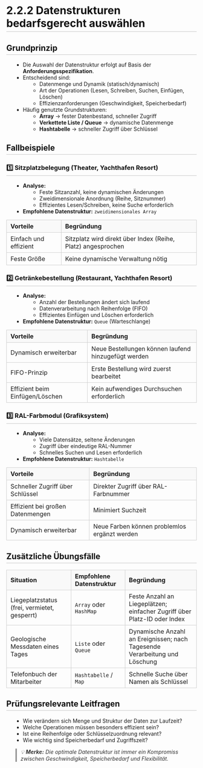 # 2.2.2 Datenstrukturen bedarfsgerecht auswählen

<html>
<head>
<style>
h1, h2, h3 {
  color: #111;
  border-bottom: 2px solid #ddd;
  padding-bottom: 4px;
}
ul {
  margin-left: 20px;
}
table {
  width: 100%;
  border-collapse: collapse;
  margin: 10px 0;
}
th, td {
  border: 1px solid #ccc;
  padding: 6px 10px;
  text-align: left;
}
th {
  background-color: #f9f9f9;
}
blockquote {
  border-left: 4px solid #999;
  padding-left: 10px;
  font-style: italic;
  color: #333;
}
</style>
</head>
<body>



<h2>Grundprinzip</h2>
<ul>
  <li>Die Auswahl der Datenstruktur erfolgt auf Basis der <strong>Anforderungsspezifikation</strong>.</li>
  <li>Entscheidend sind:
    <ul>
      <li>Datenmenge und Dynamik (statisch/dynamisch)</li>
      <li>Art der Operationen (Lesen, Schreiben, Suchen, Einfügen, Löschen)</li>
      <li>Effizienzanforderungen (Geschwindigkeit, Speicherbedarf)</li>
    </ul>
  </li>
  <li>Häufig genutzte Grundstrukturen:
    <ul>
      <li><strong>Array</strong> → fester Datenbestand, schneller Zugriff</li>
      <li><strong>Verkettete Liste / Queue</strong> → dynamische Datenmenge</li>
      <li><strong>Hashtabelle</strong> → schneller Zugriff über Schlüssel</li>
    </ul>
  </li>
</ul>

<h2>Fallbeispiele</h2>

<h3>1️⃣ Sitzplatzbelegung (Theater, Yachthafen Resort)</h3>
<ul>
  <li><strong>Analyse:</strong>
    <ul>
      <li>Feste Sitzanzahl, keine dynamischen Änderungen</li>
      <li>Zweidimensionale Anordnung (Reihe, Sitznummer)</li>
      <li>Effizientes Lesen/Schreiben, keine Suche erforderlich</li>
    </ul>
  </li>
  <li><strong>Empfohlene Datenstruktur:</strong> <code>zweidimensionales Array</code></li>
</ul>

<table>
<tr><th>Vorteile</th><th>Begründung</th></tr>
<tr><td>Einfach und effizient</td><td>Sitzplatz wird direkt über Index (Reihe, Platz) angesprochen</td></tr>
<tr><td>Feste Größe</td><td>Keine dynamische Verwaltung nötig</td></tr>
</table>

<h3>2️⃣ Getränkebestellung (Restaurant, Yachthafen Resort)</h3>
<ul>
  <li><strong>Analyse:</strong>
    <ul>
      <li>Anzahl der Bestellungen ändert sich laufend</li>
      <li>Datenverarbeitung nach Reihenfolge (FIFO)</li>
      <li>Effizientes Einfügen und Löschen erforderlich</li>
    </ul>
  </li>
  <li><strong>Empfohlene Datenstruktur:</strong> <code>Queue</code> (Warteschlange)</li>
</ul>

<table>
<tr><th>Vorteile</th><th>Begründung</th></tr>
<tr><td>Dynamisch erweiterbar</td><td>Neue Bestellungen können laufend hinzugefügt werden</td></tr>
<tr><td>FIFO-Prinzip</td><td>Erste Bestellung wird zuerst bearbeitet</td></tr>
<tr><td>Effizient beim Einfügen/Löschen</td><td>Kein aufwendiges Durchsuchen erforderlich</td></tr>
</table>

<h3>3️⃣ RAL-Farbmodul (Grafiksystem)</h3>
<ul>
  <li><strong>Analyse:</strong>
    <ul>
      <li>Viele Datensätze, seltene Änderungen</li>
      <li>Zugriff über eindeutige RAL-Nummer</li>
      <li>Schnelles Suchen und Lesen erforderlich</li>
    </ul>
  </li>
  <li><strong>Empfohlene Datenstruktur:</strong> <code>Hashtabelle</code></li>
</ul>

<table>
<tr><th>Vorteile</th><th>Begründung</th></tr>
<tr><td>Schneller Zugriff über Schlüssel</td><td>Direkter Zugriff über RAL-Farbnummer</td></tr>
<tr><td>Effizient bei großen Datenmengen</td><td>Minimiert Suchzeit</td></tr>
<tr><td>Dynamisch erweiterbar</td><td>Neue Farben können problemlos ergänzt werden</td></tr>
</table>

<h2>Zusätzliche Übungsfälle</h2>

<table>
<tr><th>Situation</th><th>Empfohlene Datenstruktur</th><th>Begründung</th></tr>
<tr>
  <td>Liegeplatzstatus (frei, vermietet, gesperrt)</td>
  <td><code>Array</code> oder <code>HashMap</code></td>
  <td>Feste Anzahl an Liegeplätzen; einfacher Zugriff über Platz-ID oder Index</td>
</tr>
<tr>
  <td>Geologische Messdaten eines Tages</td>
  <td><code>Liste</code> oder <code>Queue</code></td>
  <td>Dynamische Anzahl an Ereignissen; nach Tagesende Verarbeitung und Löschung</td>
</tr>
<tr>
  <td>Telefonbuch der Mitarbeiter</td>
  <td><code>Hashtabelle</code> / <code>Map</code></td>
  <td>Schnelle Suche über Namen als Schlüssel</td>
</tr>
</table>

<h2>Prüfungsrelevante Leitfragen</h2>
<ul>
  <li>Wie verändern sich Menge und Struktur der Daten zur Laufzeit?</li>
  <li>Welche Operationen müssen besonders effizient sein?</li>
  <li>Ist eine Reihenfolge oder Schlüsselzuordnung relevant?</li>
  <li>Wie wichtig sind Speicherbedarf und Zugriffszeit?</li>
</ul>

<blockquote>
💡 <strong>Merke:</strong> Die optimale Datenstruktur ist immer ein Kompromiss zwischen <em>Geschwindigkeit</em>, <em>Speicherbedarf</em> und <em>Flexibilität</em>.
</blockquote>

</body>
</html>

